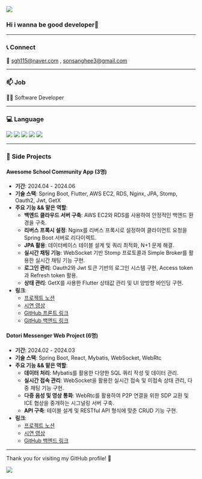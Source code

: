 <img src="https://capsule-render.vercel.app/api?type=waving&color=auto&height=200&section=header&text=SonSanghee&fontSize=90" />

### Hi i wanna be good developer👋

<!--
**Higangssh/Higangssh** is a ✨ _special_ ✨ repository because its `README.md` (this file) appears on your GitHub profile.

Here are some ideas to get you started:

- 🔭 I’m currently working on ...
- 🌱 I’m currently learning ...
- 👯 I’m looking to collaborate on ...
- 🤔 I’m looking for help with ...
- 💬 Ask me about ...
- 📫 How to reach me: ...
- 😄 Pronouns: ...
- ⚡ Fun fact: ...
-->
---
### 📞 **Connect**
📧 sgh115@naver.com , sonsanghee3@gmail.com

---

### 📫 **Job**
👨‍💻 Software Developer

---

### 💻 **Language**
<div >
	<img src="https://img.shields.io/badge/Java-007396?style=flat&logo=Java&logoColor=white" />
	<img src="https://img.shields.io/badge/Kotlin-0095D5?style=flat&logo=Kotlin&logoColor=white" />
	<img src="https://img.shields.io/badge/TypeScript-3178C6?style=flat&logo=TypeScript&logoColor=white" />
	<img src="https://img.shields.io/badge/JavaScript-F7DF1E?style=flat&logo=JavaScript&logoColor=white" />
	<img src="https://img.shields.io/badge/Dart-0175C2?style=flat&logo=Dart&logoColor=white" />
</div>

---

### 💼 **Side Projects**
#### Awesome School Community App (3명)
- **기간**: 2024.04 - 2024.06
- **기술 스택**: Spring Boot, Flutter, AWS EC2, RDS, Nginx, JPA, Stomp, Oauth2, Jwt, GetX
- **주요 기능 && 맡은 역할**:
    - **백엔드 클라우드 서버 구축**: AWS EC2와 RDS를 사용하여 안정적인 백엔드 환경을 구축.
    - **리버스 프록시 설정**: Nginx를 리버스 프록시로 설정하여 클라이언트 요청을 Spring Boot 서버로 리다이렉트.
    - **JPA 활용**: 데이터베이스 테이블 설계 및 쿼리 최적화, N+1 문제 해결.
    - **실시간 채팅 기능**: WebSocket 기반 Stomp 프로토콜과 Simple Broker를 활용한 실시간 채팅 기능 구현.
    - **로그인 관리**: Oauth2와 Jwt 토큰 기반의 로그인 시스템 구현, Access token과 Refresh token 활용.
    - **상태 관리**: GetX를 사용한 Flutter 상태값 관리 및 UI 양방향 바인딩 구현.
- **링크**: 
  - [프로젝트 노션](https://www.notion.so/2ea3e9b350f54686abddce1c4a282def)
  - [시연 영상](https://www.youtube.com/watch?v=NuTWiTgqucM)
  - [GitHub 프론트 링크](https://github.com/Higangssh/asome-fe-flutter)
  - [GitHub 백엔드 링크](https://github.com/Higangssh/Awesome_Baek)

#### Dotori Messenger Web Project (6명)
- **기간**: 2024.02 - 2024.03
- **기술 스택**: Spring Boot, React, Mybatis, WebSocket, WebRtc
- **주요 기능 && 맡은 역할**:
    - **데이터 처리**: Mybatis를 활용한 다양한 SQL 쿼리 작성 및 데이터 관리.
    - **실시간 접속 관리**: WebSocket을 활용한 실시간 접속 및 미접속 상태 관리, 다중 채팅 기능 구현.
    - **다중 음성 및 영상 통화**: WebRtc를 활용하여 P2P 연결을 위한 SDP 교환 및 ICE 협상을 중개하는 시그널링 서버 구축.
    - **API 구축**: 테이블 설계 및 RESTful API 형식에 맞춘 CRUD 기능 구현.
- **링크**: 
  - [프로젝트 노션](https://www.notion.so/0ad949a6825a449ea52ddf78af9b0d72)
  - [시연 영상](https://www.youtube.com/watch?v=jVMS_riHU-0&t=2s)
  - [GitHub 백엔드 링크](https://github.com/Higangssh/acorn-final-be)

---

<div>
  <p>Thank you for visiting my GitHub profile! 🙏</p>
  <p>
    <a href="https://github.com/Higangssh">
      <img src="https://img.shields.io/badge/GitHub-181717?style=flat&logo=github&logoColor=white" />
    </a>
  </p>
</div>
